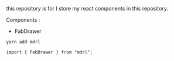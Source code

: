 this repository is for I store my react components in this repository.

Components :

<ul>
<li>
 FabDrawer
</li>
</ul>

```
yarn add mdrl
```

```
import { FabDrawer } from "mdrl";
```

